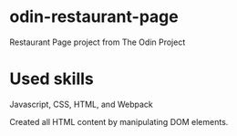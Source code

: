 # odin-restaurant-page

Restaurant Page project from The Odin Project

# Used skills

Javascript, CSS, HTML, and Webpack

Created all HTML content by manipulating DOM elements. 
